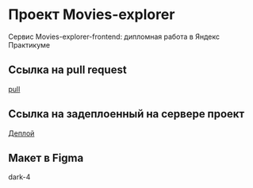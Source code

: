 # Проект Movies-explorer

Сервис Movies-explorer-frontend: дипломная работа в Яндекс Практикуме

## Ссылка на pull request
[pull](https://github.com/TsiNik2508/movies-explorer-frontend/pull/4)

## Ссылка на задеплоенный на сервере проект
[Деплой](http://movie.tsinik.nomoredomainsmonster.ru)


## Макет в Figma
dark-4